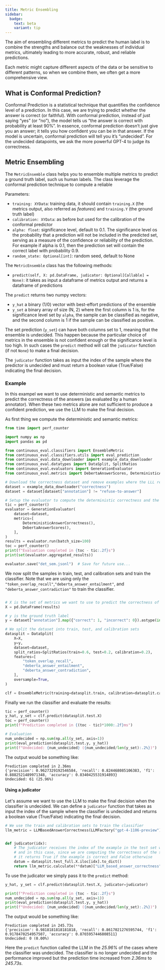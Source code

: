 ```yaml
---
title: Metric Ensembling
sidebar:
  badge:
    text: beta
    variant: tip
---
```



The aim of ensembling different metrics to predict the human label is to combine the strengths and balance out the weaknesses of individual metrics, ultimately leading to more accurate, robust, and reliable predictions. 

Each metric might capture different aspects of the data or be sensitive to different patterns, so when we combine them, we often get a more comprehensive view.

## What is Conformal Prediction?

Conformal Prediction is a statistical technique that quantifies the confidence level of a prediction.
In this case, we are trying to predict whether the answer is correct (or faithful).
With conformal prediction, instead of just saying “yes” (or “no”), the model tells us “the answer is correct with probability at least 90%”.
In essence, conformal prediction doesn’t just give you an answer; it tells you how confident you can be in that answer.
If the model is uncertain, conformal prediction will tell you it’s “undecided”. 
For the undecided datapoints, we ask the more powerful GPT-4 to judge its correctness.

## Metric Ensembling

The `MetricEnsemble` class helps you to ensemble multiple metrics to predict a ground truth label, such us human labels.
The class leverage the conformal prediction technique to compute a reliable 

Parameters:

- `training: XYData`: training data, it should contain `training.X` (the metrics output, also referred as _features_) and `training.Y` (the ground truth label)
- `calibration: XYData`: as before but used for the calibration of the conformal predictor
- `alpha: float`: significance level, default to 0.1. The significance level os the probability that a prediction will not be included in the predicted set, serving as a measure of the confidence or reliability of the prediction. For example if alpha is 0.1, then the prediction set will contain the correct label with probability 0.9.
- `random_state: Optional[int]`: random seed, default to None

The `MetricEnsemble` class has the following methods:

- `predict(self, X: pd.DataFrame, judicator: Optional[Callable] = None)`: it takes as input a dataframe of metrics output and returns a dataframe of predictions

The `predict` returns two numpy vectors:

- `y_hat` a binary (1/0) vector with best-effort predictions of the ensemble
- `y_set` a binary array of size (N, 2) where the first column is 1 is, for the significance level set by `alpha`, the sample can be classified as negative, and the second column is 1 if the sample can be classified as positive.

The set prediction (`y_set`) can have both columns set to 1, meaning that the ensemble is undecided.
This happen because the particular choice of metrics in the ensemble is not confident enough or the significance level is too high.
In such cases the `predict` method will call the `judicator` function (if not `None`) to make a final decision.

The `judicator` function takes as input the index of the sample where the predictor is undecided and must return a boolean value (True/False) indicating the final decision.

### Example

In this exampel we want to use deterministic and semantic metrics to predict the correctness of the answers (as evaluated by a human annotator).
When these two metrics alone are not sufficient to produce a confident prediction, we use the LLM to make the final decision.

As first thing we compute the deterministic and semantic metrics:

```python
from time import perf_counter

import numpy as np
import pandas as pd

from continuous_eval.classifiers import EnsembleMetric
from continuous_eval.classifiers.utils import eval_prediction
from continuous_eval.data_downloader import example_data_downloader
from continuous_eval.datatypes import DataSplit, SplitRatios
from continuous_eval.evaluators import GenerationEvaluator
from continuous_eval.metrics import DebertaAnswerScores, DeterministicAnswerCorrectness

# Download the correctness dataset and remove examples where the LLL refused to answer (i.e., said "I don't know")
dataset = example_data_downloader("correctness")
dataset = dataset[dataset["annotation"] != "refuse-to-answer"]

# Setup the evaluator to compute the deterministic correctness and the DeBERTa scores
tic = perf_counter()
evaluator = GenerationEvaluator(
    dataset=dataset,
    metrics=[
        DeterministicAnswerCorrectness(),
        DebertaAnswerScores(),
    ],
)
results = evaluator.run(batch_size=100)
toc = perf_counter()
print(f"Evaluation completed in {toc - tic:.2f}s")
print(set(evaluator.aggregated_results))

evaluator.save("det_sem.jsonl")  # Save for future use...
```

We now split the samples in train, test, and calibration sets and train the classifier.
Note that we are using only the `"token_overlap_recall"`,`"deberta_answer_entailment"`, and `"deberta_answer_contradiction"` to train the classifier. 

```python

# X is the set of metrics we want to use to predict the correctness of the answer
X = pd.DataFrame(results)

# y is the ground truth label
y = dataset["annotation"].map({"correct": 1, "incorrect": 0}).astype(int).to_numpy()

# We split the dataset into train, test, and calibration sets
datasplit = DataSplit(
    X=X,
    y=y,
    dataset=dataset,
    split_ratios=SplitRatios(train=0.6, test=0.2, calibration=0.2),
    features=[
        "token_overlap_recall",
        "deberta_answer_entailment",
        "deberta_answer_contradiction",
    ],
    oversample=True,
)

clf = EnsembleMetric(training=datasplit.train, calibration=datasplit.calibration)
```

Finally we run the classifier and evaluate the results:

```python
tic = perf_counter()
y_hat, y_set = clf.predict(datasplit.test.X)
toc = perf_counter()
print(f"Prediction completed in {(toc - tic)*1000:.2f}ms")

# Evaluation
num_undecided = np.sum(np.all(y_set, axis=1))
print(eval_prediction(datasplit.test.y, y_hat))
print(f"Undecided: {num_undecided} ({num_undecided/len(y_set):.2%})")
```

The output would be something like:

```text
Prediction completed in 2.36ms
{'precision': 0.9627329192546584, 'recall': 0.824468085106383, 'f1': 0.8882521489971348, 'accuracy': 0.8340425531914893}
Undecided: 61 (25.96%)
```

#### Using a judicator

Let's assume we want to use the LLM to make the final decision when the classifier is undecided.
We can define a `judicator` function that takes as input the index of the sample where the classifier is undecided and returns a boolean value (True/False) indicating the final decision.

```python
# We use the train and calibration sets to train the classifier
llm_metric = LLMBasedAnswerCorrectness(LLMFactory("gpt-4-1106-preview"))


def judicator(idx):
    # The judicator receives the index of the example in the test set where the classifier is undecided
    # and in this case, since we are computing the correctness of the sample,
    # it returns True if the example is correct and False otherwise
    datum = datasplit.test_full.X.iloc[idx].to_dict()
    return llm_metric.calculate(**datum)["LLM_based_answer_correctness"] >= 3
```

To use the judicator we simply pass it to the `predict` method:

```python
y_hat, y_set = clf.predict(datasplit.test.X, judicator=judicator)

print(f"Prediction completed in {toc - tic:.2f}s")
num_undecided = np.sum(np.all(y_set, axis=1))
print(eval_prediction(datasplit.test.y, y_hat))
print(f"Undecided: {num_undecided} ({num_undecided/len(y_set):.2%})")
```

The output would be something like:

```text
Prediction completed in 245.73s
{'precision': 0.9818181818181818, 'recall': 0.8617021276595744, 'f1': 0.9178470254957507, 'accuracy': 0.8765957446808511}
Undecided: 0 (0.00%)
```

Here the `predict` function called the LLM in the _25.96%_ of the cases where the classifier was undecided.
The classifier is no longer undecided and the performance improved but the prediction time increased from _2.36ms_ to _245.73s_.
